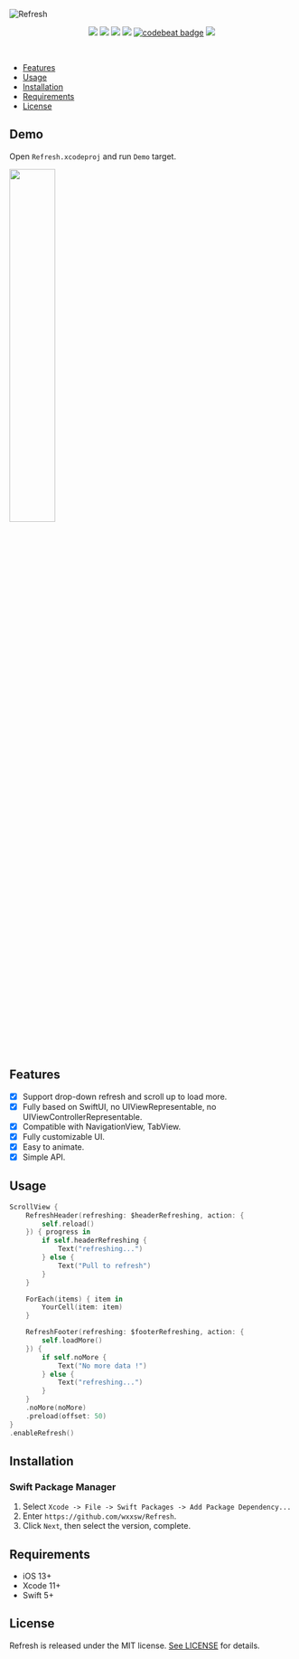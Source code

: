 ![Refresh](https://github.com/wxxsw/Refresh/blob/master/Images/logo.png)

<p align="center">
<a href="https://developer.apple.com/swift"><img src="https://img.shields.io/badge/language-Swift%205-f48041.svg?style=flat"></a>
<a href="https://developer.apple.com/swiftui"><img src="https://img.shields.io/badge/framework-SwiftUI-blue.svg?style=flat"></a>
<a href="https://developer.apple.com/ios"><img src="https://img.shields.io/badge/platform-iOS%2014%2b-blue.svg?style=flat"></a>
<a href="https://github.com/apple/swift-package-manager"><img src="https://img.shields.io/badge/SPM-compatible-4BC51D.svg?style=flat"></a>
<a href="https://codebeat.co/projects/github-com-wxxsw-refresh-master"><img alt="codebeat badge" src="https://codebeat.co/badges/a130bdd3-eb27-4bf1-820f-8839bbbb3715" /></a>
<a href="https://github.com/wxxsw/Refresh/blob/master/LICENSE"><img src="http://img.shields.io/badge/license-MIT-lightgrey.svg?style=flat"></a>
</p>
<br/>

- [Features](#features)
- [Usage](#usage)
- [Installation](#installation)
- [Requirements](#requirements)
- [License](#license)

## Demo

Open `Refresh.xcodeproj` and run `Demo` target.

<image src="Images/screenshot.gif" width="40%" />

## Features

- [x] Support drop-down refresh and scroll up to load more.
- [x] Fully based on SwiftUI, no UIViewRepresentable, no UIViewControllerRepresentable.
- [x] Compatible with NavigationView, TabView.
- [x] Fully customizable UI.
- [x] Easy to animate.
- [x] Simple API.

## Usage

```swift
ScrollView {
    RefreshHeader(refreshing: $headerRefreshing, action: {
        self.reload()
    }) { progress in
        if self.headerRefreshing {
            Text("refreshing...")
        } else {
            Text("Pull to refresh")
        }
    }

    ForEach(items) { item in
        YourCell(item: item)
    }

    RefreshFooter(refreshing: $footerRefreshing, action: {
        self.loadMore()
    }) {
        if self.noMore {
            Text("No more data !")
        } else {
            Text("refreshing...")
        }
    }
    .noMore(noMore)
    .preload(offset: 50)
}
.enableRefresh()
```

## Installation

### Swift Package Manager

1. Select `Xcode -> File -> Swift Packages -> Add Package Dependency...` 
2. Enter `https://github.com/wxxsw/Refresh`.
3. Click `Next`, then select the version, complete.

## Requirements

- iOS 13+
- Xcode 11+
- Swift 5+

## License

Refresh is released under the MIT license. [See LICENSE](https://github.com/wxxsw/Refresh/blob/master/LICENSE) for details.
